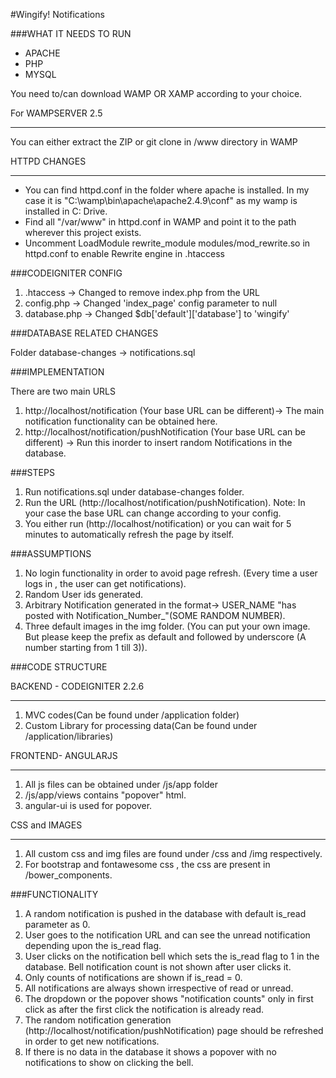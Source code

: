 #Wingify! Notifications

###WHAT IT NEEDS TO RUN

* APACHE
* PHP
* MYSQL

You need to/can download WAMP OR XAMP according to your choice.

For WAMPSERVER 2.5
****
You can either extract the ZIP or git clone in /www directory in WAMP

HTTPD CHANGES
****

* You can find httpd.conf in the folder where apache is installed. In my case it is "C:\wamp\bin\apache\apache2.4.9\conf\" as my wamp is installed in C: Drive.
* Find all "/var/www" in httpd.conf in WAMP and point it to the path wherever this project exists. 
* Uncomment LoadModule rewrite_module modules/mod_rewrite.so in httpd.conf to enable Rewrite engine in .htaccess


###CODEIGNITER CONFIG

1. .htaccess -> Changed to remove index.php from the URL
2. config.php -> Changed 'index_page' config parameter to null
3. database.php -> Changed $db['default']['database'] to 'wingify'

###DATABASE RELATED CHANGES

Folder
database-changes -> notifications.sql

###IMPLEMENTATION

There are two main URLS

1. http://localhost/notification (Your base URL can be different)-> The main notification functionality can be obtained here.
2. http://localhost/notification/pushNotification (Your base URL can be different) -> Run this inorder to insert random Notifications in the database.

###STEPS

1. Run notifications.sql under database-changes folder.
2. Run the URL (http://localhost/notification/pushNotification). Note: In your case the base URL can change according to your config.
3. You either run (http://localhost/notification) or you can wait for 5 minutes to automatically refresh the page by itself.

###ASSUMPTIONS

1. No login functionality in order to avoid page refresh. (Every time a user logs in , the user can get notifications).
2. Random User ids generated.
3. Arbitrary Notification generated in the format-> USER_NAME "has posted with Notification_Number_"(SOME RANDOM NUMBER).
4. Three default images in the img folder. (You can put your own image. But please keep the prefix as default and followed by underscore (A number starting from 1 till 3)).

###CODE STRUCTURE

BACKEND - CODEIGNITER 2.2.6
****

1. MVC codes(Can be found under /application folder)
2. Custom Library for processing data(Can be found under /application/libraries)

FRONTEND- ANGULARJS
****

1. All js files can be obtained under /js/app folder
2. /js/app/views contains "popover" html.
3. angular-ui is used for popover.

CSS and IMAGES
****

1. All custom css and img files are found under /css and /img respectively.
2. For bootstrap and fontawesome css , the css are present in /bower_components.

###FUNCTIONALITY

1. A random notification is pushed in the database with default is_read parameter as 0.
2. User goes to the notification URL and can see the unread notification depending upon the is_read flag.
3. User clicks on the notification bell which sets the is_read flag to 1 in the database. Bell notification count is not shown after user clicks it.
4. Only counts of notifications are shown if is_read = 0.
5. All notifications are always shown irrespective of read or unread.
6. The dropdown or the popover shows "notification counts" only in first click as after the first click the notification is already read.
7. The random notification generation (http://localhost/notification/pushNotification) page should be refreshed in order to get new notifications.
8. If there is no data in the database it shows a popover with no notifications to show on clicking the bell.

